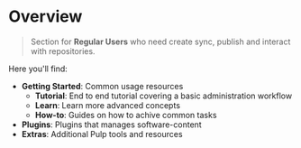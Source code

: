 # Overview

> Section for **Regular Users** who need create sync, publish and interact with repositories.

Here you'll find:

- **Getting Started**: Common usage resources 
    - **Tutorial**: End to end tutorial covering a basic administration workflow
    - **Learn**: Learn more advanced concepts
    - **How-to**: Guides on how to achive common tasks
- **Plugins**:  Plugins that manages software-content
- **Extras**: Additional Pulp tools and resources 



